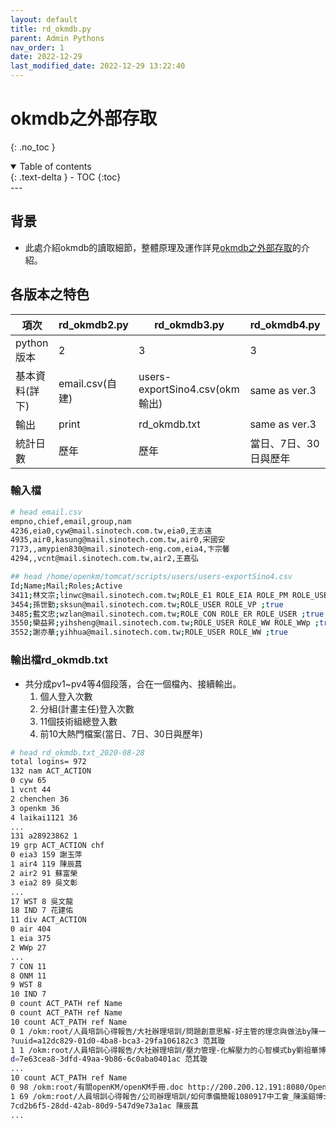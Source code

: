 ```yaml
---
layout: default
title: rd_okmdb.py
parent: Admin Pythons
nav_order: 1
date: 2022-12-29
last_modified_date: 2022-12-29 13:22:40
---
```



# okmdb之外部存取

{: .no_toc }

<details open markdown="block">
  <summary>
    Table of contents
  </summary>
  {: .text-delta }
- TOC
{:toc}
</details>
---

## 背景

- 此處介紹okmdb的讀取細節，整體原理及運作詳見[okmdb之外部存取](https://sinotec2.github.io/OpenKM/Admin/6.okmdbAccess/)的介紹。

## 各版本之特色

項次| rd_okmdb2.py|rd_okmdb3.py|rd_okmdb4.py
-|-|-|-
python版本|2|3|3
基本資料(詳下)|email.csv(自建)|users-exportSino4.csv(okm輸出)|same as ver.3
輸出|print|rd_okmdb.txt|same as ver.3
統計日數|歷年|歷年|當日、7日、30日與歷年

### 輸入檔

```bash
# head email.csv
empno,chief,email,group,nam
4236,eia0,cyw@mail.sinotech.com.tw,eia0,王志遠
4935,air0,kasung@mail.sinotech.com.tw,air0,宋國安
7173,,amypien830@mail.sinotech-eng.com,eia4,卞宗馨
4294,,vcnt@mail.sinotech.com.tw,air2,王嘉弘

## head /home/openkm/tomcat/scripts/users/users-exportSino4.csv
Id;Name;Mail;Roles;Active
3411;林文宗;linwc@mail.sinotech.com.tw;ROLE_E1 ROLE_EIA ROLE_PM ROLE_USER ROLE_eia4 ;true
3454;孫世勤;sksun@mail.sinotech.com.tw;ROLE_USER ROLE_VP ;true
3485;藍文忠;wzlan@mail.sinotech.com.tw;ROLE_CON ROLE_ER ROLE_USER ;true
3550;欒益昇;yihsheng@mail.sinotech.com.tw;ROLE_USER ROLE_WW ROLE_WWp ;true
3552;謝亦華;yihhua@mail.sinotech.com.tw;ROLE_USER ROLE_WW ;true
```

### 輸出檔rd_okmdb.txt

- 共分成pv1~pv4等4個段落，合在一個檔內、接續輸出。
  1. 個人登入次數
  2. 分組(計畫主任)登入次數
  3. 11個技術組總登入數
  4. 前10大熱門檔案(當日、7日、30日與歷年)
 
```bash
# head rd_okmdb.txt_2020-08-28
total logins= 972
132 nam ACT_ACTION
0 cyw 65
1 vcnt 44
2 chenchen 36
3 openkm 36
4 laikai1121 36
...
131 a28923862 1
19 grp ACT_ACTION chf
0 eia3 159 謝玉萍
1 air4 119 陳辰菖
2 air2 91 蘇富榮
3 eia2 89 吳文彰
...
17 WST 8 吳文龍
18 IND 7 花建佑
11 div ACT_ACTION
0 air 404
1 eia 375
2 WWp 27
...
7 CON 11
8 ONM 11
9 WST 8
10 IND 7
0 count ACT_PATH ref Name
0 count ACT_PATH ref Name
10 count ACT_PATH ref Name
0 1 /okm:root/人員培訓心得報告/大社辦理培訓/問題創意思解-好主管的理念與做法by陳一郎教授.pdf http://200.200.12.191:8080/OpenKM/index.jsp
?uuid=a12dc829-01d0-4ba8-bca3-29fa106182c3 范其璇
1 1 /okm:root/人員培訓心得報告/大社辦理培訓/壓力管理-化解壓力的心智模式by劉祖華博士.doc http://200.200.12.191:8080/OpenKM/index.jsp?uui
d=7e63cea8-3dfd-49aa-9b86-6c0aba0401ac 范其璇
...
10 count ACT_PATH ref Name
0 98 /okm:root/有關openKM/openKM手冊.doc http://200.200.12.191:8080/OpenKM/index.jsp?uuid=904bbdac-6e7d-470b-bb61-43205e575f5b 宋國安
1 69 /okm:root/人員培訓心得報告/公司辦理培訓/如何準備簡報1080917中工會_陳溪鎔博士.pdf http://200.200.12.191:8080/OpenKM/index.jsp?uuid=
7cd2b6f5-28dd-42ab-80d9-547d9e73a1ac 陳辰菖
...
```
